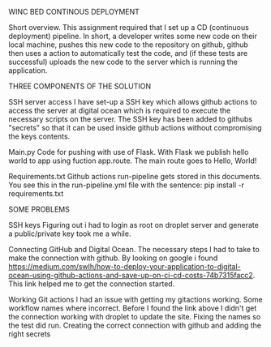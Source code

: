 WINC BED CONTINOUS DEPLOYMENT

Short overview.
This assignment required that I set up a CD (continuous deployment) pipeline. In short, a developer writes some new code on their local machine, pushes this new code to the repository on github, github then uses a action to automatically test the code, and (if these tests are successful) uploads the new code to the server which is running the application.

THREE COMPONENTS OF THE SOLUTION

SSH server access
I have set-up a SSH key which allows github actions to access the server at digital ocean which is required to execute the necessary scripts on the server. The SSH key has been added to githubs "secrets" so that it can be used inside github actions without compromising the keys contents.

Main.py
Code for pushing with use of Flask. With Flask we publish hello world to app using fuction app.route. The main route goes to Hello, World!

Requirements.txt
Github actions run-pipeline gets stored in this documents. You see this in the run-pipeline.yml file with the sentence: pip install -r requirements.txt

SOME PROBLEMS

SSH keys
Figuring out i had to login as root on droplet server and generate a public/private key took me a while.

Connecting GitHub and Digital Ocean.
The necessary steps I had to take to make the connection with github. By looking on google i found https://medium.com/swlh/how-to-deploy-your-application-to-digital-ocean-using-github-actions-and-save-up-on-ci-cd-costs-74b7315facc2. This link helped me to get the connection started.

Working Git actions
I had an issue with getting my gitactions working.
Some workflow names where incorrect.
Before I found the link above I didn't get the connection working with droplet to update the site. Fixing the names so the test did run. Creating the correct connection with github and adding the right secrets
